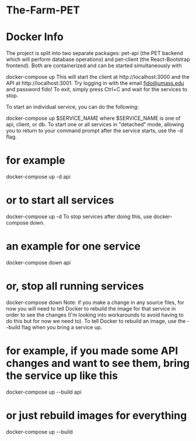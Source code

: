 # The-Farm-PET

# Docker Info
The project is split into two separate packages: pet-api (the PET backend which will perform database operations) and pet-client (the React-Bootstrap frontend). Both are containerized and can be started simultaneously with

docker-compose up
This will start the client at http://localhost:3000 and the API at http://localhost:3001. Try logging in with the email fido@umass.edu and password fido! To exit, simply press Ctrl+C and wait for the services to stop.

To start an individual service, you can do the following:

docker-compose up $SERVICE_NAME
where $SERVICE_NAME is one of api, client, or db. To start one or all services in "detached" mode, allowing you to return to your command prompt after the service starts, use the -d flag.

# for example
docker-compose up -d api
# or to start all services
docker-compose up -d
To stop services after doing this, use docker-compose down.

# an example for one service
docker-compose down api
# or, stop all running services
docker-compose down
Note: if you make a change in any source files, for now you will need to tell Docker to rebuild the image for that service in order to see the changes (I'm looking into workarounds to avoid having to do this but for now we need to). To tell Docker to rebuild an image, use the --build flag when you bring a service up.

# for example, if you made some API changes and want to see them, bring the service up like this
docker-compose up --build api
# or just rebuild images for everything
docker-compose up --build
